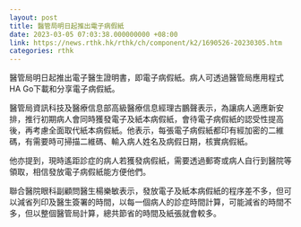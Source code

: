 ```yaml
---
layout: post
title: 醫管局明日起推出電子病假紙
date: 2023-03-05 07:03:38.000000000 +08:00
link: https://news.rthk.hk/rthk/ch/component/k2/1690526-20230305.htm
categories: rthk
---
```


醫管局明日起推出電子醫生證明書，即電子病假紙。病人可透過醫管局應用程式HA Go下載和分享電子病假紙。

醫管局資訊科技及醫療信息部高級醫療信息經理古鵬聲表示，為讓病人適應新安排，推行初期病人會同時獲發電子及紙本病假紙，會待電子病假紙的認受性提高後，再考慮全面取代紙本病假紙。他表示，每張電子病假紙都印有經加密的二維碼，有需要時可掃描二維碼、輸入病人姓名及病假日期，核實病假紙。

他亦提到，現時遙距診症的病人若獲發病假紙，需要透過郵寄或病人自行到醫院等領取，相信發放電子病假紙能方便他們。

聯合醫院眼科副顧問醫生楊樂敏表示，發放電子及紙本病假紙的程序差不多，但可以減省列印及醫生簽署的時間，以每一個病人的診症時間計算，可能減省的時間不多，但以整個醫管局計算，總共節省的時間及紙張就會較多。
